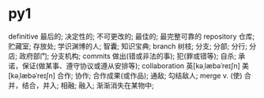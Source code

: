 # py1
definitive  最后的; 决定性的; 不可更改的; 最佳的; 最完整可靠的
repository 仓库; 贮藏室; 存放处; 学识渊博的人; 智囊; 知识宝典;
branch 树枝; 分支; 分部; 分行; 分店; 政府部门; 分支机构;
commits 做出(错或非法的事); 犯(罪或错等); 自杀; 承诺，保证(做某事、遵守协议或遵从安排等);
collaboration 英[kəˌlæbəˈreɪʃn] 美[kəˌlæbəˈreɪʃn]  合作; 协作; 合作成果(或作品); 通敌; 勾结敌人;
merge v.	(使) 合并，结合，并入; 相融; 融入; 渐渐消失在某物中;

